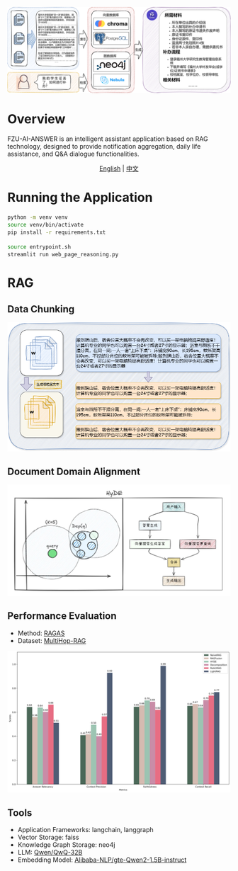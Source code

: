 ![rag](img\Pipeline.svg)

# Overview
FZU-AI-ANSWER is an intelligent assistant application based on RAG technology, designed to provide notification aggregation, daily life assistance, and Q&A dialogue functionalities.

<div align="center">
  <a href="#overview">English</a> | <a href="docs/README.zh.md">中文</a>
</div>

# Running the Application
```bash
python -m venv venv
source venv/bin/activate
pip install -r requirements.txt

source entrypoint.sh
streamlit run web_page_reasoning.py
```

# RAG

## Data Chunking
![chunk](img/chunk.png)

## Document Domain Alignment
![HyDE](img/HyDE.png)

## Performance Evaluation
- Method: [RAGAS](https://docs.ragas.io/)
- Dataset: [MultiHop-RAG](https://huggingface.co/datasets/yixuantt/MultiHopRAG)

![evaluate](img\evaluate.svg)

## Tools

- Application Frameworks: langchain, langgraph
- Vector Storage: faiss
- Knowledge Graph Storage: neo4j
- LLM: [Qwen/QwQ-32B](https://huggingface.co/Qwen/QwQ-32B)
- Embedding Model: [Alibaba-NLP/gte-Qwen2-1.5B-instruct](https://huggingface.co/Alibaba-NLP/gte-Qwen2-1.5B-instruct)

